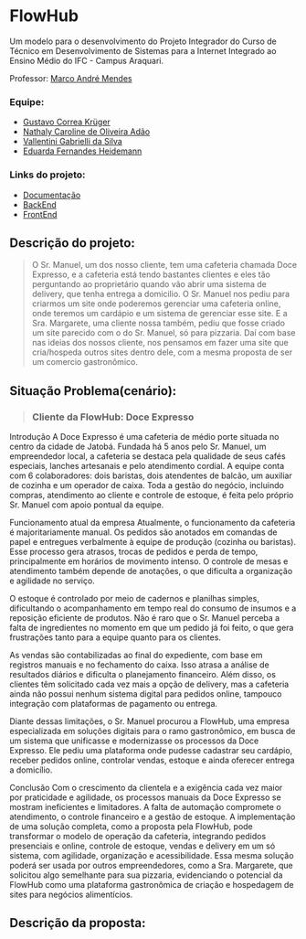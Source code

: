 # FlowHub

Um modelo para o desenvolvimento do Projeto Integrador do Curso de Técnico em Desenvolvimento de Sistemas para a Internet Integrado ao Ensino Médio do IFC - Campus Araquari.

Professor: [Marco André Mendes](https://github.com/marrcandre)

### Equipe:
- [Gustavo Correa Krüger](https://github.com/GustavoCKruger)
- [Nathaly Caroline de Oliveira Adão](https://github.com/nathyadao)
- [Vallentini Gabrielli da Silva](https://github.com/Vallentini)
- [Eduarda Fernandes Heidemann](https://github.com/eduardafh)

### Links do projeto: 
- [Documentação](https://github.com/FlowHub-Pi/.github/tree/main/profile)
- [BackEnd](https://github.com/FlowHub-Pi/flowhub-backend)
- [FrontEnd](https://github.com/FlowHub-Pi/flowhub-frontend)

## Descrição do projeto:
> O Sr. Manuel, um dos nosso cliente, tem uma cafeteria chamada Doce Expresso, e a cafeteria está tendo bastantes clientes e eles tão perguntando ao proprietário quando vão abrir uma sistema de delivery, que tenha entrega a domicilio. O Sr. Manuel nos pediu para criarmos um site onde poderemos gerenciar uma cafeteria online, onde teremos um cardápio e um sistema de gerenciar esse site. E a Sra. Margarete, uma cliente nossa também, pediu que fosse criado um site parecido com o do Sr. Manuel, só para pizzaria. Daí com base nas ideias dos nossos cliente, nos pensamos em fazer uma site que cria/hospeda outros sites dentro dele, com a mesma proposta de ser um comercio gastronômico.

## Situação Problema(cenário):
> ### Cliente da FlowHub: Doce Expresso
Introdução
A Doce Expresso é uma cafeteria de médio porte situada no centro da cidade de Jatobá. Fundada há 5 anos pelo Sr. Manuel, um empreendedor local, a cafeteria se destaca pela qualidade de seus cafés especiais, lanches artesanais e pelo atendimento cordial. A equipe conta com 6 colaboradores: dois baristas, dois atendentes de balcão, um auxiliar de cozinha e um operador de caixa. Toda a gestão do negócio, incluindo compras, atendimento ao cliente e controle de estoque, é feita pelo próprio Sr. Manuel com apoio pontual da equipe.

Funcionamento atual da empresa
Atualmente, o funcionamento da cafeteria é majoritariamente manual. Os pedidos são anotados em comandas de papel e entregues verbalmente à equipe de produção (cozinha ou baristas). Esse processo gera atrasos, trocas de pedidos e perda de tempo, principalmente em horários de movimento intenso. O controle de mesas e atendimento também depende de anotações, o que dificulta a organização e agilidade no serviço.

O estoque é controlado por meio de cadernos e planilhas simples, dificultando o acompanhamento em tempo real do consumo de insumos e a reposição eficiente de produtos. Não é raro que o Sr. Manuel perceba a falta de ingredientes no momento em que um pedido já foi feito, o que gera frustrações tanto para a equipe quanto para os clientes.

As vendas são contabilizadas ao final do expediente, com base em registros manuais e no fechamento do caixa. Isso atrasa a análise de resultados diários e dificulta o planejamento financeiro. Além disso, os clientes têm solicitado cada vez mais a opção de delivery, mas a cafeteria ainda não possui nenhum sistema digital para pedidos online, tampouco integração com plataformas de pagamento ou entrega.

Diante dessas limitações, o Sr. Manuel procurou a FlowHub, uma empresa especializada em soluções digitais para o ramo gastronômico, em busca de um sistema que unificasse e modernizasse os processos da Doce Expresso. Ele pediu uma plataforma onde pudesse cadastrar seu cardápio, receber pedidos online, controlar vendas, estoque e ainda oferecer entrega a domicílio.

Conclusão
Com o crescimento da clientela e a exigência cada vez maior por praticidade e agilidade, os processos manuais da Doce Expresso se mostram ineficientes e limitadores. A falta de automação compromete o atendimento, o controle financeiro e a gestão de estoque. A implementação de uma solução completa, como a proposta pela FlowHub, pode transformar o modelo de operação da cafeteria, integrando pedidos presenciais e online, controle de estoque, vendas e delivery em um só sistema, com agilidade, organização e acessibilidade. Essa mesma solução poderá ser usada por outros empreendedores, como a Sra. Margarete, que solicitou algo semelhante para sua pizzaria, evidenciando o potencial da FlowHub como uma plataforma gastronômica de criação e hospedagem de sites para negócios alimentícios.

## Descrição da proposta:
>
